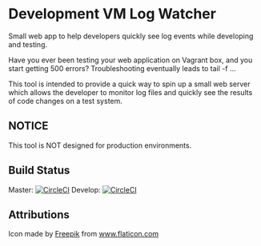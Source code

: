 Development VM Log Watcher
==========================

Small web app to help developers quickly see log events while developing
and testing.

Have you ever been testing your web application on Vagrant box, and
you start getting 500 errors?  Troubleshooting eventually leads to
tail -f ...

This tool is intended to provide a quick way to spin up a small web
server which allows the developer to monitor log files and quickly
see the results of code changes on a test system.


NOTICE
------

This tool is NOT designed for production environments.


Build Status
------------

Master: [![CircleCI](https://circleci.com/gh/shearern/devlogs/tree/master.svg?style=svg)](https://circleci.com/gh/shearern/devlogs/tree/master)
Develop: [![CircleCI](https://circleci.com/gh/shearern/devlogs/tree/develop.svg?style=svg)](https://circleci.com/gh/shearern/devlogs/tree/develop)



Attributions
------------

Icon made by [Freepik](https://www.flaticon.com/authors/freepik) from
www.flaticon.com 